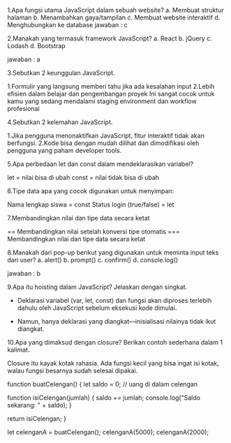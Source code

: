 1.Apa fungsi utama JavaScript dalam sebuah website?
a. Membuat struktur halaman
b. Menambahkan gaya/tampilan
c. Membuat website interaktif
d. Menghubungkan ke database
jawaban : c

2.Manakah yang termasuk framework JavaScript?
a. React
b. jQuery
c. Lodash
d. Bootstrap

jawaban : a

3.Sebutkan 2 keunggulan JavaScript.

1.Formulir yang langsung memberi tahu jika ada kesalahan input
2.Lebih efisien dalam belajar dan pengembangan proyek
Ini sangat cocok untuk kamu yang sedang mendalami staging environment dan workflow profesional


4.Sebutkan 2 kelemahan JavaScript.

1.Jika pengguna menonaktifkan JavaScript, fitur interaktif tidak akan berfungsi.
2.Kode bisa dengan mudah dilihat dan dimodifikasi oleh pengguna yang paham developer tools.

5.Apa perbedaan let dan const dalam mendeklarasikan variabel?

let = nilai bisa di ubah 
const = nilai tidak bisa di ubah

6.Tipe data apa yang cocok digunakan untuk menyimpan:

Nama lengkap siswa          = const
Status login (true/false)   = let 

7.Membandingkan nilai dan tipe data secara ketat

==  Membandingkan nilai setelah konversi tipe otomatis
=== Membandingkan nilai dan tipe data secara ketat

8.Manakah dari pop-up berikut yang digunakan untuk meminta input teks dari user?
a. alert()
b. prompt()
c. confirm()
d. console.log()

jawaban : b

9.Apa itu hoisting dalam JavaScript? Jelaskan dengan singkat.
- Deklarasi variabel (var, let, const) dan fungsi akan diproses terlebih dahulu oleh JavaScript sebelum eksekusi kode dimulai.

- Namun, hanya deklarasi yang diangkat—inisialisasi nilainya tidak ikut diangkat.

10.Apa yang dimaksud dengan closure? Berikan contoh sederhana dalam 1 kalimat.

Closure itu kayak kotak rahasia.
Ada fungsi kecil yang bisa ingat isi kotak, walau fungsi besarnya sudah selesai dipakai.

function buatCelengan() {
  let saldo = 0; // uang di dalam celengan

  function isiCelengan(jumlah) {
    saldo += jumlah; 
    console.log("Saldo sekarang: " + saldo);
  }

  return isiCelengan;
}

let celenganA = buatCelengan();
celenganA(5000); 
celenganA(2000); 
